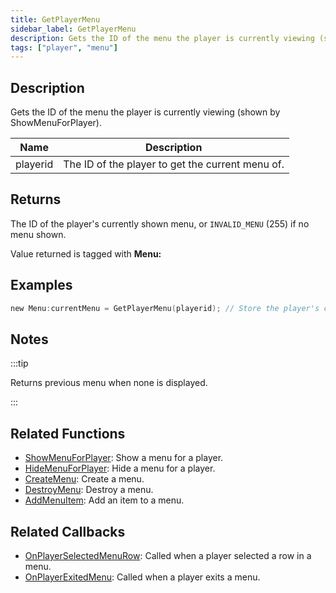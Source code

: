 ```yaml
---
title: GetPlayerMenu
sidebar_label: GetPlayerMenu
description: Gets the ID of the menu the player is currently viewing (shown by ShowMenuForPlayer).
tags: ["player", "menu"]
---
```


## Description

Gets the ID of the menu the player is currently viewing (shown by ShowMenuForPlayer).

| Name     | Description                                      |
| -------- | ------------------------------------------------ |
| playerid | The ID of the player to get the current menu of. |

## Returns

The ID of the player's currently shown menu, or `INVALID_MENU` (255) if no menu shown.

Value returned is tagged with **Menu:**

## Examples

```c
new Menu:currentMenu = GetPlayerMenu(playerid); // Store the player's current menu in 'CurrentMenu'
```

## Notes

:::tip

Returns previous menu when none is displayed.

:::

## Related Functions

- [ShowMenuForPlayer](ShowMenuForPlayer): Show a menu for a player.
- [HideMenuForPlayer](HideMenuForPlayer): Hide a menu for a player.
- [CreateMenu](CreateMenu): Create a menu.
- [DestroyMenu](DestroyMenu): Destroy a menu.
- [AddMenuItem](AddMenuItem): Add an item to a menu.

## Related Callbacks

- [OnPlayerSelectedMenuRow](../callbacks/OnPlayerSelectedMenuRow): Called when a player selected a row in a menu.
- [OnPlayerExitedMenu](../callbacks/OnPlayerExitedMenu): Called when a player exits a menu.
